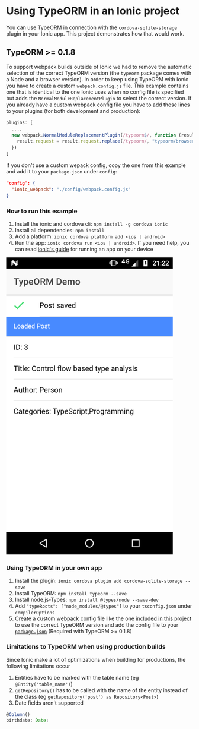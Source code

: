 # Using TypeORM in an Ionic project
You can use TypeORM in connection with the `cordova-sqlite-storage` plugin in your Ionic app.
This project demonstrates how that would work.

## TypeORM >= 0.1.8
To support webpack builds outside of Ionic we had to remove the automatic selection of the correct TypeORM version (the `typeorm` package comes with a Node and a browser version). In order to keep using TypeORM with Ionic you have to create a custom `webpack.config.js` file. This example contains one that is identical to the one Ionic uses when no config file is specified but adds the `NormalModuleReplacementPlugin` to select the correct version.
If you already have a custom webpack config file you have to add these lines to your plugins (for both development and production):
```js
plugins: [
  ...,
  new webpack.NormalModuleReplacementPlugin(/typeorm$/, function (result) {
    result.request = result.request.replace(/typeorm/, "typeorm/browser");
  })
]
```
If you don't use a custom wepack config, copy the one from this example and add it to your `package.json` under `config`:
```json
"config": {
  "ionic_webpack": "./config/webpack.config.js"
}
``` 

### How to run this example
1. Install the ionic and cordova cli: `npm install -g cordova ionic`
2. Install all dependencies: `npm install`
3. Add a platform: `ionic cordova platform add <ios | android>`
4. Run the app: `ionic cordova run <ios | android>`. If you need help, you can read [ionic's guide](https://ionicframework.com/docs/intro/deploying/) for running an app on your device

![screenshot](./screenshot.png)

### Using TypeORM in your own app
1. Install the plugin: `ionic cordova plugin add cordova-sqlite-storage --save`
2. Install TypeORM: `npm install typeorm --save`
3. Install node.js-Types: `npm install @types/node --save-dev`
4. Add `"typeRoots": ["node_modules/@types"]` to your `tsconfig.json` under `compilerOptions`
5. Create a custom webpack config file like the one [included in this project](config/webpack.config.js) to use the correct TypeORM version and add the config file to your [`package.json`](package.json#L12-14) (Required with TypeORM >= 0.1.8)

### Limitations to TypeORM when using production builds
Since Ionic make a lot of optimizations when building for productions, the following limitations occur
1. Entities have to be marked with the table name (eg `@Entity('table_name')`)
2. `getRepository()` has to be called with the name of the entity instead of the class (eg `getRepository('post') as Repository<Post>`)
2. Date fields aren't supported
```ts
@Column()
birthdate: Date;
```
